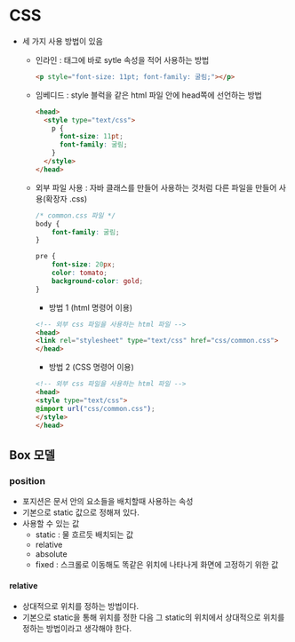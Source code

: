 # CSS

* 세 가지 사용 방법이 있음

  * 인라인 : 태그에 바로 sytle 속성을 적어 사용하는 방법

    ``` html
    <p style="font-size: 11pt; font-family: 굴림;"></p>
    ```

  * 임베디드 : style 블럭을 같은 html 파일 안에 head쪽에 선언하는 방법

    ``` html
    <head>
      <style type="text/css">
        p {
          font-size: 11pt;
          font-family: 굴림;  
        }
      </style>
    </head>
    ```

  * 외부 파일 사용 : 자바 클래스를 만들어 사용하는 것처럼 다른 파일을 만들어 사용(확장자 .css)

    ``` css
    /* common.css 파일 */
    body {
    	font-family: 굴림;
    }
    
    pre {
    	font-size: 20px;
    	color: tomato;
    	background-color: gold;
    }
    ```

    * 방법 1 (html 명령어 이용)

    ``` html
    <!-- 외부 css 파일을 사용하는 html 파일 -->
    <head>
    <link rel="stylesheet" type="text/css" href="css/common.css">
    </head>
    ```

    * 방법 2 (CSS 명령어 이용)

    ``` html
    <!-- 외부 css 파일을 사용하는 html 파일 -->
    <head>
    <style type="text/css">
    @import url("css/common.css");
    </style>
    </head>
    ```



## Box 모델

### position

* 포지션은 문서 안의 요소들을 배치할때 사용하는 속성
* 기본으로 static 값으로 정해져 있다.
* 사용할 수 있는 값
  * static : 물 흐르듯 배치되는 값
  * relative
  * absolute
  * fixed : 스크롤로 이동해도 똑같은 위치에 나타나게 화면에 고정하기 위한 값



#### relative

* 상대적으로 위치를 정하는 방법이다.
* 기본으로 static을 통해 위치를 정한 다음 그 static의 위치에서 상대적으로 위치를 정하는 방법이라고 생각해야 한다.